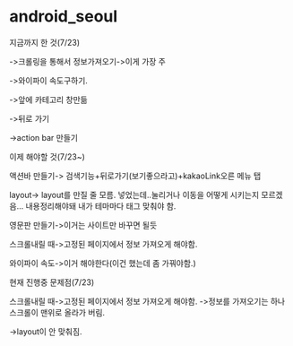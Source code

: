 # android_seoul
지금까지 한 것(7/23)

->크롤링을 통해서 정보가져오기->이게 가장 주

->와이파이 속도구하기.

->앞에 카테고리 창만듦

->뒤로 가기

->action bar 만들기


이제 해야할 것(7/23~)

액션바 만들기-> 검색기능+뒤로가기(보기좋으라고)+kakaoLink오른 메뉴 탭

layout-> layout를 만질 줄 모름. 넣었는데..눌리거나 이동을 어떻게 시키는지 모르겠음...
내용정리해야돼 내가 테마마다 태그 맞춰야 함.

영문판 만들기->이거는 사이트만 바꾸면 될듯

스크롤내릴 때->고정된 페이지에서 정보 가져오게 해야함.

와이파이 속도->이거 해야한다(이건 했는데 좀 가꿔야함.)

현재 진행중 문제점(7/23)

스크롤내릴 때->고정된 페이지에서 정보 가져오게 해야함.
->정보를 가져오기는 하나 스크롤이 맨위로 올라가 버림.

->layout이 안 맞춰짐.

